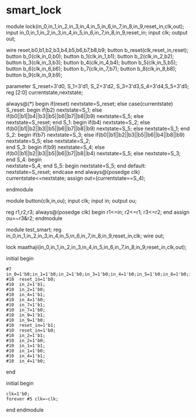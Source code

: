 # smart_lock
module lock(in_0,in_1,in_2,in_3,in_4,in_5,in_6,in_7,in_8,in_9,reset_in,clk,out);
input in_0,in_1,in_2,in_3,in_4,in_5,in_6,in_7,in_8,in_9,reset_in;
input clk;
output out;

wire reset,b0,b1,b2,b3,b4,b5,b6,b7,b8,b9;
button b_reset(clk,reset_in,reset);
button b_0(clk,in_0,b0);
button b_1(clk,in_1,b1);
button b_2(clk,in_2,b2);
button b_3(clk,in_3,b3);
button b_4(clk,in_4,b4);
button b_5(clk,in_5,b5);
button b_6(clk,in_6,b6);
button b_7(clk,in_7,b7);
button b_8(clk,in_8,b8);
button b_9(clk,in_9,b9);

parameter S_reset=3'd0, S_1=3'd1, S_2=3'd2, S_3=3'd3,S_4=3'd4,S_5=3'd5;
reg [2:0] currentstate,nextstate;

always@(*)
begin
	if(reset) nextstate=S_reset;
	else case(currentstate)
		S_reset:	begin
					if(b2) nextstate=S_1;
					else if(b0||b1||b4||b3||b5||b6||b7||b8||b9)  nextstate=S_5;
					else nextstate=S_reset;
				end
		S_1:	begin
				if(b4) nextstate=S_2;
				else if(b0||b1||b2||b3||b5||b6||b7||b8||b9)  nextstate=S_5;
				else   nextstate=S_1;
			end
		S_2:	begin
				if(b7) nextstate=S_3;
				else if(b0||b1||b2||b3||b5||b6||b4||b8||b9)  nextstate=S_5;
				else  nextstate=S_2;	
			end
		S_3:	begin
				if(b9) nextstate=S_4;
				else if(b0||b1||b2||b3||b5||b6||b7||b8||b4)  nextstate=S_5;
				else  nextstate=S_3;
			end
		S_4:    begin	
				nextstate=S_4;
			end
		S_5:	begin
				nextstate=S_5;
			end
		default: nextstate=S_reset;
	   endcase
end
always@(posedge clk) currentstate<=nextstate;
assign out=(currentstate==S_4);


endmodule

		
		
module button(clk,in,ou);
input clk;
input in;
output ou;

reg r1,r2,r3;
always@(posedge clk)
begin
	r1<=in;
	r2<=r1;
	r3<=r2;
end
assign ou=~r3&r2;
endmodule

module test_smart;
reg in_0,in_1,in_2,in_3,in_4,in_5,in_6,in_7,in_8,in_9,reset_in,clk;
wire out;

lock maathaji(in_0,in_1,in_2,in_3,in_4,in_5,in_6,in_7,in_8,in_9,reset_in,clk,out);

initial
	begin

	#7  in_0=1'b0;in_1=1'b0;in_2=1'b0;in_3=1'b0;in_4=1'b0;in_5=1'b0;in_6=1'b0;in_7=1'b0;in_8=1'b0;in_9=1'b0;reset_in=1'b1;
	#10  reset_in=1'b0;
	#10  in_2=1'b1;
	#10  in_2=1'b0;
	#10  in_4=1'b1;
	#10  in_4=1'b0;
	#10  in_7=1'b1;
	#10  in_7=1'b0;
	#10  in_9=1'b1;
	#10  in_9=1'b0;
	#10  reset_in=1'b1;
	#10  reset_in=1'b0;
	#10  in_2=1'b1;
	#10  in_2=1'b0;
	#10  in_1=1'b1;
	#10  in_1=1'b0;
	#10  in_4=1'b1;
	#10  in_4=1'b0;
end

initial
begin
	
	clk=1'b0;
	forever #5 clk=~clk;
end
endmodule











